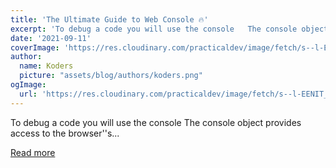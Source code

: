 ```yaml
---
title: 'The Ultimate Guide to Web Console 🔥'
excerpt: 'To debug a code you will use the console   The console object provides access to the browser''s...'
date: '2021-09-11'
coverImage: 'https://res.cloudinary.com/practicaldev/image/fetch/s--l-EENIT_--/c_imagga_scale,f_auto,fl_progressive,h_420,q_auto,w_1000/https://dev-to-uploads.s3.amazonaws.com/uploads/articles/25tyl7dal5etx9r6nv63.png'
author:
  name: Koders
  picture: "assets/blog/authors/koders.png"
ogImage:
  url: 'https://res.cloudinary.com/practicaldev/image/fetch/s--l-EENIT_--/c_imagga_scale,f_auto,fl_progressive,h_420,q_auto,w_1000/https://dev-to-uploads.s3.amazonaws.com/uploads/articles/25tyl7dal5etx9r6nv63.png'
---
```


To debug a code you will use the console   The console object provides access to the browser''s...

[Read more](https://dev.to/awedis/master-the-console-5cj3)
